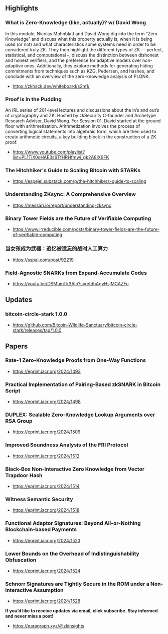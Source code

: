 ## Highlights
### What is Zero-Knowledge (like, actually)? w/ David Wong
In this module, Nicolas Mohnblatt and David Wong dig into the term “Zero Knowledge” and discuss what this property actually is, when it is being used (or not) and what characteristics some systems need in order to be considered truly ZK. They then highlight the different types of ZK — perfect, statistical, and computational –, discuss the distinction between dishonest and honest verifiers, and the preference for adaptive models over non-adaptive ones. Additionally, they explore methods for generating hiding commitments from techniques such as KZG, Pedersen, and hashes, and conclude with an overview of the zero-knowledge analysis of PLONK.
- <https://zkhack.dev/whiteboard/s2m1/>
### Proof is in the Pudding
An IRL series of 201-level lectures and discussions about the in’s and out’s of cryptography and ZK. Hosted by zkSecurity C-founder and Archetype Research Advisor, David Wong.
For Session 01, David started at the ground floor with arithmetization. Arithmetization involves the process of converting logical statements into algebraic form, which are then used to create arithmetic circuits, a key building block in the construction of a ZK proof.
- <https://www.youtube.com/playlist?list=PL1TiX0oHAE3s6TfHRHfmwi_gk2A8IX9FK>
### The Hitchhiker's Guide to Scaling Bitcoin with STARKs
- <https://espejel.substack.com/p/the-hitchhikers-guide-to-scaling>
### Understanding ZKsync: A Comprehensive Overview
- <https://messari.io/report/understanding-zksync>
### Binary Tower Fields are the Future of Verifiable Computing
- <https://www.irreducible.com/posts/binary-tower-fields-are-the-future-of-verifiable-computing>
### 当女孩成为武器：追忆被遗忘的战时人工算力
- <https://sspai.com/post/92219>
### Field-Agnostic SNARKs from Expand-Accumulate Codes
- <https://youtu.be/DSMumTk3Alo?si=etdhAgyHsjMCAZFu>

## Updates
### bitcoin-circle-stark 1.0.0
- <https://github.com/Bitcoin-Wildlife-Sanctuary/bitcoin-circle-stark/releases/tag/1.0.0>

## Papers
### Rate-1 Zero-Knowledge Proofs from One-Way Functions
- <https://eprint.iacr.org/2024/1493>
### Practical Implementation of Pairing-Based zkSNARK in Bitcoin Script
- <https://eprint.iacr.org/2024/1498>
### DUPLEX: Scalable Zero-Knowledge Lookup Arguments over RSA Group
- <https://eprint.iacr.org/2024/1509>
### Improved Soundness Analysis of the FRI Protocol
- <https://eprint.iacr.org/2024/1512>
### Black-Box Non-Interactive Zero Knowledge from Vector Trapdoor Hash
- <https://eprint.iacr.org/2024/1514>
### Witness Semantic Security
- <https://eprint.iacr.org/2024/1518>
### Functional Adaptor Signatures: Beyond All-or-Nothing Blockchain-based Payments
- <https://eprint.iacr.org/2024/1523>
### Lower Bounds on the Overhead of Indistinguishability Obfuscation
- <https://eprint.iacr.org/2024/1524>
### Schnorr Signatures are Tightly Secure in the ROM under a Non-interactive Assumption
- <https://eprint.iacr.org/2024/1528>


**If you’d like to receive updates via email, click subscribe. Stay informed and never miss a post!**

- <https://paragraph.xyz/@zkinsights>
